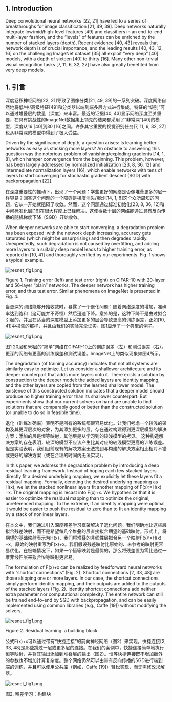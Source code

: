 ## 1. Introduction

Deep convolutional neural networks [22, 21] have led to a series of breakthroughs for image classification [21, 49, 39]. Deep networks naturally integrate low/mid/high-level features [49] and classifiers in an end-to-end multi-layer fashion, and the “levels” of features can be enriched by the number of stacked layers (depth). Recent evidence [40, 43] reveals that network depth is of crucial importance, and the leading results [40, 43, 12, 16] on the challenging ImageNet dataset [35] all exploit “very deep” [40] models, with a depth of sixteen [40] to thirty [16]. Many other non-trivial visual recognition tasks [7, 11, 6, 32, 27] have also greatly benefited from very deep models.

## 1. 引言

深度卷积神经网络[22, 21]导致了图像分类[21, 49, 39]的一系列突破。深度网络自然地将低/中/高级特征[49]和分类器以端到端多层方式进行集成，特征的“级别”可以通过堆叠层的数量（深度）来丰富。最近的证据[40, 43]显示网络深度至关重要，在具有挑战性的ImageNet数据集上领先的结果都采用了“非常深”[40]的模型，深度从16 [40]到30 [16]之间。许多其它重要的视觉识别任务[7, 11, 6, 32, 27]也从非常深的模型中得到了极大受益。

Driven by the significance of depth, a question arises: Is learning better networks as easy as stacking more layers? An obstacle to answering this question was the notorious problem of vanishing/exploding gradients [14, 1, 8], which hamper convergence from the beginning. This problem, however, has been largely addressed by normalized initialization [23, 8, 36, 12] and intermediate normalization layers [16], which enable networks with tens of layers to start converging for stochastic gradient descent (SGD) with backpropagation [22].

在深度重要性的推动下，出现了一个问题：学些更好的网络是否像堆叠更多的层一样容易？回答这个问题的一个障碍是梯度消失/爆炸[14, 1, 8]这个众所周知的问题，它从一开始就阻碍了收敛。然而，这个问题通过标准初始化[23, 8, 36, 12]和中间标准化层[16]在很大程度上已经解决，这使得数十层的网络能通过具有反向传播的随机梯度下降（SGD）开始收敛。

When deeper networks are able to start converging, a degradation problem has been exposed: with the network depth increasing, accuracy gets saturated (which might be unsurprising) and then degrades rapidly. Unexpectedly, such degradation is not caused by overfitting, and adding more layers to a suitably deep model leads to higher training error, as reported in [10, 41] and thoroughly verified by our experiments. Fig. 1 shows a typical example.

![resnet_fig1.png](http://ocs628urt.bkt.clouddn.com/resnet_fig1.png)

Figure 1. Training error (left) and test error (right) on CIFAR-10 with 20-layer and 56-layer “plain” networks. The deeper network has higher training error, and thus test error. Similar phenomena on ImageNet is presented in Fig. 4.

当更深的网络能够开始收敛时，暴露了一个退化问题：随着网络深度的增加，准确率达到饱和（这可能并不奇怪）然后迅速下降。意外的是，这种下降不是由过拟合引起的，并且在适当的深度模型上添加更多的层会导致更高的训练误差，正如[10, 41]中报告的那样，并且由我们的实验完全证实。图1显示了一个典型的例子。

![resnet_fig1.png](http://ocs628urt.bkt.clouddn.com/resnet_fig1.png)

图1 20层和56层的“简单”网络在CIFAR-10上的训练误差（左）和测试误差（右）。更深的网络有更高的训练误差和测试误差。ImageNet上的类似现象如图4所示。

The degradation (of training accuracy) indicates that not all systems are similarly easy to optimize. Let us consider a shallower architecture and its deeper counterpart that adds more layers onto it. There exists a solution by construction to the deeper model: the added layers are identity mapping, and the other layers are copied from the learned shallower model. The existence of this constructed solution indicates that a deeper model should produce no higher training error than its shallower counterpart. But experiments show that our current solvers on hand are unable to find solutions that are comparably good or better than the constructed solution (or unable to do so in feasible time).

退化（训练准确率）表明不是所有的系统都很容易优化。让我们考虑一个较浅的架构及其更深层次的对象，为其添加更多的层。存在通过构建得到更深层模型的解决方案：添加的层是恒等映射，其他层是从学习到的较浅模型的拷贝。 这种构造解决方案的存在表明，较深的模型不应该产生比其对应的较浅模型更高的训练误差。但是实验表明，我们目前现有的解决方案无法找到与构建的解决方案相比相对不错或更好的解决方案（或在合理的时间内无法实现）。

In this paper, we address the degradation problem by introducing a deep residual learning framework. Instead of hoping each few stacked layers directly fit a desired underlying mapping, we explicitly let these layers fit a residual mapping. Formally, denoting the desired underlying mapping as H(x), we let the stacked nonlinear layers fit another mapping of F(x):=H(x)−x. The original mapping is recast into F(x)+x. We hypothesize that it is easier to optimize the residual mapping than to optimize the original, unreferenced mapping. To the extreme, if an identity mapping were optimal, it would be easier to push the residual to zero than to fit an identity mapping by a stack of nonlinear layers.

在本文中，我们通过引入深度残差学习框架解决了退化问题。我们明确地让这些层拟合残差映射，而不是希望每几个堆叠的层直接拟合期望的基础映射。形式上，将期望的基础映射表示为H(x)，我们将堆叠的非线性层拟合另一个映射F(x):=H(x)−x。原始的映射重写为F(x)+x。我们假设残差映射比原始的、未参考的映射更容易优化。在极端情况下，如果一个恒等映射是最优的，那么将残差置为零比通过一堆非线性层来拟合恒等映射更容易。

The formulation of F(x)+x can be realized by feedforward neural networks with “shortcut connections” (Fig. 2). Shortcut connections [2, 33, 48] are those skipping one or more layers. In our case, the shortcut connections simply perform identity mapping, and their outputs are added to the outputs of the stacked layers (Fig. 2). Identity shortcut connections add neither extra parameter nor computational complexity. The entire network can still be trained end-to-end by SGD with backpropagation, and can be easily implemented using common libraries (e.g., Caffe [19]) without modifying the solvers.

![resnet_fig1.png](http://ocs628urt.bkt.clouddn.com/resnet-fig2.png)

Figure 2. Residual learning: a building block.

公式F(x)+x可以通过带有“快捷连接”的前向神经网络（图2）来实现。快捷连接[2, 33, 48]是那些跳过一层或更多层的连接。在我们的案例中，快捷连接简单地执行恒等映射，并将其输出添加到堆叠层的输出（图2）。恒等快捷连接既不增加额外的参数也不增加计算复杂度。整个网络仍然可以由带有反向传播的SGD进行端到端的训练，并且可以使用公共库（例如，Caffe [19]）轻松实现，而无需修改求解器。

![resnet_fig1.png](http://ocs628urt.bkt.clouddn.com/resnet-fig2.png)

图2. 残差学习：构建块
